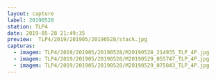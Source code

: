 ```yaml
---
layout: capture
label: 20190528
station: TLP4
date: 2019-05-28 21:49:35
preview:  TLP4/2019/201905/20190528/stack.jpg
capturas:
  - imagem: TLP4/2019/201905/20190528/M20190528_214935_TLP_4P.jpg
  - imagem: TLP4/2019/201905/20190528/M20190529_055747_TLP_4P.jpg
  - imagem: TLP4/2019/201905/20190528/M20190529_075843_TLP_4P.jpg
---
```

